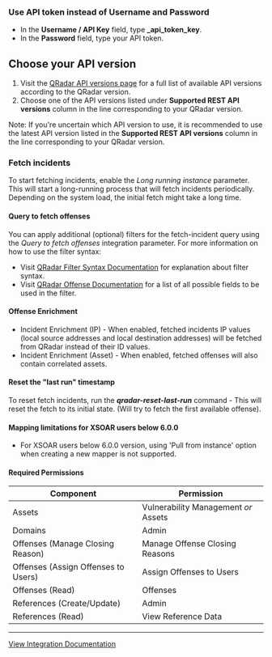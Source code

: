 ### Use API token instead of Username and Password
- In the **Username / API Key** field, type **_api_token_key**.  
- In the **Password** field, type your API token.

## Choose your API version
1. Visit the [QRadar API versions page](https://www.ibm.com/support/knowledgecenter/SS42VS_SHR/com.ibm.qradarapi.doc/c_rest_api_getting_started.html) for a full list of available API versions according to the QRadar version.
2. Choose one of the API versions listed under **Supported REST API versions** column in the line corresponding to your QRadar version.

Note: If you're uncertain which API version to use, it is recommended to use the latest API version listed in the **Supported REST API versions** column in the line corresponding to your QRadar version.
### Fetch incidents
To start fetching incidents, enable the *Long running instance* parameter. This will start a long-running process that will fetch incidents periodically.
Depending on the system load, the initial fetch might take a long time.

#### Query to fetch offenses
You can apply additional (optional) filters for the fetch-incident query using the *Query to fetch offenses* integration parameter. For more information on how to use the filter syntax: 
- Visit [QRadar Filter Syntax Documentation](https://www.ibm.com/support/knowledgecenter/en/SS42VS_7.3.3/com.ibm.qradar.doc/c_rest_api_filtering.html) for explanation about filter syntax.
- Visit [QRadar Offense Documentation](https://www.ibm.com/support/knowledgecenter/SS42VS_SHR/com.ibm.qradarapi140.doc/14.0--siem-offenses-GET.html) for a list of all possible fields to be used in the filter.

#### Offense Enrichment
* Incident Enrichment (IP) - When enabled, fetched incidents IP values (local source addresses and local destination addresses) will be fetched from QRadar instead of their ID values.
* Incident Enrichment (Asset) - When enabled, fetched offenses will also contain correlated assets.

#### Reset the "last run" timestamp
To reset fetch incidents, run the ***qradar-reset-last-run*** command - This will reset the fetch to its initial state. (Will try to fetch the first available offense).


#### Mapping limitations for XSOAR users below 6.0.0
* For XSOAR users below 6.0.0 version, using 'Pull from instance' option when creating a new mapper is not supported.
#### Required Permissions
| Component | Permission |
| --- | --- |
| Assets | Vulnerability Management *or* Assets |
| Domains | Admin |
| Offenses (Manage Closing Reason) | Manage Offense Closing Reasons |
| Offenses (Assign Offenses to Users) | Assign Offenses to Users |
| Offenses (Read) | Offenses |
| References (Create/Update) | Admin |
| References (Read) | View Reference Data |


---
[View Integration Documentation](https://xsoar.pan.dev/docs/reference/integrations/q-radar-v3)